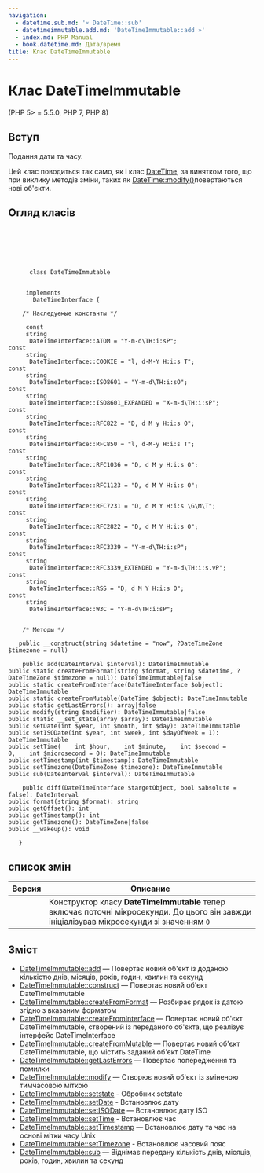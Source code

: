 ```yaml
---
navigation:
  - datetime.sub.md: '« DateTime::sub'
  - datetimeimmutable.add.md: 'DateTimeImmutable::add »'
  - index.md: PHP Manual
  - book.datetime.md: Дата/время
title: Клас DateTimeImmutable
---
```

# Клас DateTimeImmutable

(PHP 5> = 5.5.0, PHP 7, PHP 8)

## Вступ

Подання дати та часу.

Цей клас поводиться так само, як і клас [DateTime](class.datetime.md), за винятком того, що при виклику методів зміни, таких як [DateTime::modify()](datetime.modify.md)повертаються нові об'єкти.

## Огляд класів

```classsynopsis

     
    

    
     
      class DateTimeImmutable
     

     implements 
       DateTimeInterface {

    /* Наследуемые константы */
    
     const
     string
      DateTimeInterface::ATOM = "Y-m-d\TH:i:sP";
const
     string
      DateTimeInterface::COOKIE = "l, d-M-Y H:i:s T";
const
     string
      DateTimeInterface::ISO8601 = "Y-m-d\TH:i:sO";
const
     string
      DateTimeInterface::ISO8601_EXPANDED = "X-m-d\TH:i:sP";
const
     string
      DateTimeInterface::RFC822 = "D, d M y H:i:s O";
const
     string
      DateTimeInterface::RFC850 = "l, d-M-y H:i:s T";
const
     string
      DateTimeInterface::RFC1036 = "D, d M y H:i:s O";
const
     string
      DateTimeInterface::RFC1123 = "D, d M Y H:i:s O";
const
     string
      DateTimeInterface::RFC7231 = "D, d M Y H:i:s \G\M\T";
const
     string
      DateTimeInterface::RFC2822 = "D, d M Y H:i:s O";
const
     string
      DateTimeInterface::RFC3339 = "Y-m-d\TH:i:sP";
const
     string
      DateTimeInterface::RFC3339_EXTENDED = "Y-m-d\TH:i:s.vP";
const
     string
      DateTimeInterface::RSS = "D, d M Y H:i:s O";
const
     string
      DateTimeInterface::W3C = "Y-m-d\TH:i:sP";


    /* Методы */
    
   public __construct(string $datetime = "now", ?DateTimeZone $timezone = null)

    public add(DateInterval $interval): DateTimeImmutable
public static createFromFormat(string $format, string $datetime, ?DateTimeZone $timezone = null): DateTimeImmutable|false
public static createFromInterface(DateTimeInterface $object): DateTimeImmutable
public static createFromMutable(DateTime $object): DateTimeImmutable
public static getLastErrors(): array|false
public modify(string $modifier): DateTimeImmutable|false
public static __set_state(array $array): DateTimeImmutable
public setDate(int $year, int $month, int $day): DateTimeImmutable
public setISODate(int $year, int $week, int $dayOfWeek = 1): DateTimeImmutable
public setTime(    int $hour,    int $minute,    int $second = 0,    int $microsecond = 0): DateTimeImmutable
public setTimestamp(int $timestamp): DateTimeImmutable
public setTimezone(DateTimeZone $timezone): DateTimeImmutable
public sub(DateInterval $interval): DateTimeImmutable

    public diff(DateTimeInterface $targetObject, bool $absolute = false): DateInterval
public format(string $format): string
public getOffset(): int
public getTimestamp(): int
public getTimezone(): DateTimeZone|false
public __wakeup(): void

   }
```

## список змін

| Версия | Описание |
| --- | --- |
|  | Конструктор класу **DateTimeImmutable** тепер включає поточні мікросекунди. До цього він завжди ініціалізував мікросекунди зі значенням `0` |

## Зміст

-   [DateTimeImmutable::add](datetimeimmutable.add.md) — Повертає новий об'єкт із доданою кількістю днів, місяців, років, годин, хвилин та секунд
-   [DateTimeImmutable::construct](datetimeimmutable.construct.md) — Повертає новий об'єкт DateTimeImmutable
-   [DateTimeImmutable::createFromFormat](datetimeimmutable.createfromformat.md) — Розбирає рядок із датою згідно з вказаним форматом
-   [DateTimeImmutable::createFromInterface](datetimeimmutable.createfrominterface.md) — Повертає новий об'єкт DateTimeImmutable, створений із переданого об'єкта, що реалізує інтерфейс DateTimeInterface
-   [DateTimeImmutable::createFromMutable](datetimeimmutable.createfrommutable.md) — Повертає новий об'єкт DateTimeImmutable, що містить заданий об'єкт DateTime
-   [DateTimeImmutable::getLastErrors](datetimeimmutable.getlasterrors.md) — Повертає попередження та помилки
-   [DateTimeImmutable::modify](datetimeimmutable.modify.md) — Створює новий об'єкт із зміненою тимчасовою міткою
-   [DateTimeImmutable::setstate](datetimeimmutable.set-state.md) - Обробник setstate
-   [DateTimeImmutable::setDate](datetimeimmutable.setdate.md) - Встановлює дату
-   [DateTimeImmutable::setISODate](datetimeimmutable.setisodate.md) — Встановлює дату ISO
-   [DateTimeImmutable::setTime](datetimeimmutable.settime.md) - Встановлює час
-   [DateTimeImmutable::setTimestamp](datetimeimmutable.settimestamp.md) — Встановлює дату та час на основі мітки часу Unix
-   [DateTimeImmutable::setTimezone](datetimeimmutable.settimezone.md) - Встановлює часовий пояс
-   [DateTimeImmutable::sub](datetimeimmutable.sub.md) — Віднімає передану кількість днів, місяців, років, годин, хвилин та секунд
